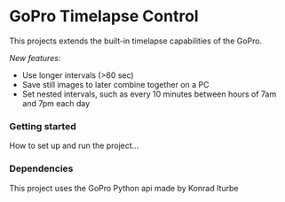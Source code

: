 # GoPro Timelapse Control

This projects extends the built-in timelapse capabilities of the GoPro.
 
 _New features:_
 * Use longer intervals (>60 sec)
 * Save still images to later combine together on a PC
 * Set nested intervals, such as every 10 minutes between hours of 7am and 7pm each day
 
 
 ### Getting started
 
 How to set up and run the project...
 
 ### Dependencies
 
 This project uses the GoPro Python api made by Konrad Iturbe
 

 
 